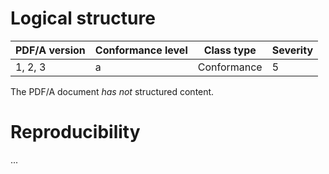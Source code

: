 # Logical structure

| PDF/A version | Conformance level | Class type  | Severity |
| ------------- | ----------------- | ----------  | -------- |
| 1, 2, 3       | a                 | Conformance | 5        |

The PDF/A document _has not_ structured content.

# Reproducibility
...